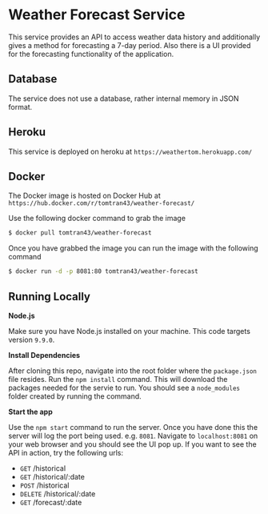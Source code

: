# Weather Forecast Service

This service provides an API to access weather data history and additionally gives a method for forecasting a 7-day period. Also there is a UI provided for the forecasting functionality of the application.

## Database
The service does not use a database, rather internal memory in JSON format.

## Heroku
This service is deployed on heroku at `https://weathertom.herokuapp.com/`

## Docker

The Docker image is hosted on Docker Hub at `https://hub.docker.com/r/tomtran43/weather-forecast/`

Use the following docker command to grab the image

```bash
$ docker pull tomtran43/weather-forecast
```

Once you have grabbed the image you can run the image with the following command

```bash
$ docker run -d -p 8081:80 tomtran43/weather-forecast
```

## Running Locally

**Node.js**

Make sure you have Node.js installed on your machine. This code targets version `9.9.0`.

**Install Dependencies**

After cloning this repo, navigate into the root folder where the `package.json` file resides. Run the `npm install` command. This will download the packages needed for the servie to run. You should see a `node_modules` folder created by running the command.

**Start the app**

Use the `npm start` command to run the server. Once you have done this the server will log the port being used. e.g. `8081`. Navigate to `localhost:8081` on your web browser and you should see the UI pop up. If you want to see the API in action, try the following urls:

- `GET` /historical
- `GET` /historical/:date
- `POST` /historical
- `DELETE` /historical/:date
- `GET` /forecast/:date
